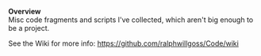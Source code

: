 **Overview**<br/>
Misc code fragments and scripts I've collected, which aren't big enough to be a project.

See the Wiki for more info:
https://github.com/ralphwillgoss/Code/wiki
